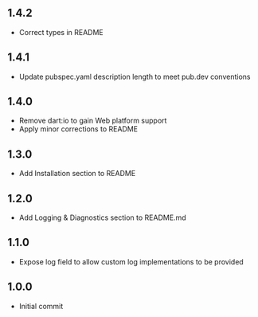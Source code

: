 ## 1.4.2
- Correct types in README
## 1.4.1
- Update pubspec.yaml description length to meet pub.dev conventions
## 1.4.0
- Remove dart:io to gain Web platform support
- Apply minor corrections to README
## 1.3.0
- Add Installation section to README
## 1.2.0
- Add Logging & Diagnostics section to README.md
## 1.1.0
- Expose log field to allow custom log implementations to be provided
## 1.0.0
- Initial commit
